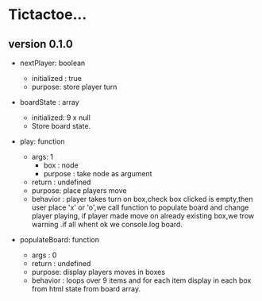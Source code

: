 # Tictactoe...

## version 0.1.0

* nextPlayer: boolean
    * initialized : true
    * purpose: store player turn


* boardState : array
    * initialized: 9 x null
    * Store board state.

* play: function
    * args: 1
        * box : node
        * purpose : take node as argument
    * return : undefined
    * purpose: place players move 
    * behavior : player takes turn on box,check box clicked is empty,then user place 'x' or 'o',we call function to populate board and change player playing, if player made move on already existing box,we trow warning .if all whent ok we console.log board.

* populateBoard: function
    * args : 0
    * return : undefined
    * purpose: display players moves in boxes
    * behavior : loops over 9 items and for each item display in each box from html state from board array.